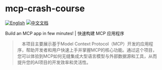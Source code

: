 # mcp-crash-course

[![English](https://img.shields.io/badge/English-Click-yellow)](README.md)
[![中文文档](https://img.shields.io/badge/中文文档-点击查看-orange)](README-zh.md)

Build an MCP app in few minutes! | 快速构建 MCP 应用程序

> &emsp;本项目主要展示基于Model Context Protocol（MCP）开发的应用程序，帮助开发者和用户快速上手并掌握MCP的核心功能。通过这个项目，您可以体验到MCP如何无缝集成大型语言模型与外部数据源和工具，从而提升您的AI项目的开发效率和灵活性。
